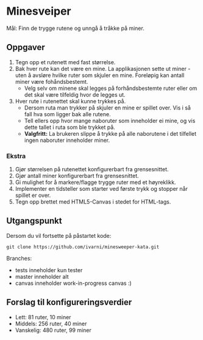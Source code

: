 # Minesveiper

Mål: Finn de trygge rutene og unngå å tråkke på miner.

## Oppgaver

1. Tegn opp et rutenett med fast størrelse.
1. Bak hver rute kan det være en mine. La applikasjonen sette ut miner - uten å avsløre hvilke ruter som skjuler en mine. Foreløpig kan antall miner være fohåndsbestemt.
    * Velg selv om minene skal legges på forhåndsbestemte ruter eller om det skal være tilfeldig hvor de legges ut.
1. Hver rute i rutenettet skal kunne trykkes på.
   * Dersom ruta man trykker på skjuler en mine er spillet over. Vis i så fall hva som ligger bak alle rutene.
   * Tell ellers opp hvor mange naboruter som inneholder ei mine, og vis dette tallet i ruta som ble trykket på.
   * **Valgfritt:** La brukeren slippe å trykke på alle naborutene i det tilfellet ingen naboruter inneholder miner.

### Ekstra

1. Gjør størrelsen på rutenettet konfigurerbart fra grensesnittet.
1. Gjør antall miner konfigurerbart fra grensesnittet.
1. Gi mulighet for å markere/flagge trygge ruter med et høyreklikk.
1. Implementer en tidsteller som starter ved første trykk og stopper når spillet er over.
1. Tegn opp brettet med HTML5-Canvas i stedet for HTML-tags.

## Utgangspunkt

Dersom du vil fortsette på påstartet kode:

`git clone https://github.com/ivarni/minesweeper-kata.git`

Branches:

- tests inneholder kun tester
- master inneholder alt
- canvas inneholder work-in-progress canvas :)

## Forslag til konfigureringsverdier

* Lett: 81 ruter, 10 miner
* Middels: 256 ruter, 40 miner
* Vanskelig: 480 ruter, 99 miner
